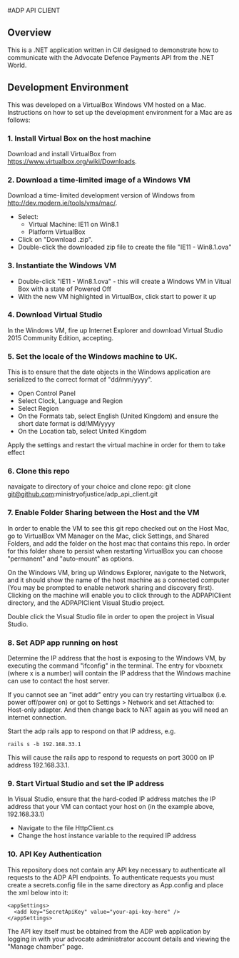 
#ADP API CLIENT

## Overview

This is a .NET application written in C# designed to demonstrate how to communicate with the 
Advocate Defence Payments API from the .NET World.



## Development Environment

This was developed on a VirtualBox Windows VM hosted on a Mac. Instructions on how to set up the development environment for a Mac are as follows:


### 1. Install Virtual Box on the host machine

Download and install VirtualBox from https://www.virtualbox.org/wiki/Downloads.


### 2. Download a time-limited image of a Windows VM

Download a time-limited development version of Windows from http://dev.modern.ie/tools/vms/mac/.

* Select:
  * Virtual Machine: IE11 on Win8.1
  * Platform VirtualBox
* Click on "Download .zip".
* Double-click the downloaded zip file to create the file "IE11 - Win8.1.ova"


### 3. Instantiate the Windows VM

* Double-click "IE11 - Win8.1.ova" - this will create a Windows VM in Vitual Box with a state of Powered Off
* With the new VM highlighted in VirtualBox, click start to power it up


### 4. Download Virtual Studio
In the Windows VM, fire up Internet Explorer and download Virtual Studio 2015 Community Edition, accepting.


### 5. Set the locale of the Windows machine to UK.
This is to ensure that the date objects in the Windows application are serialized to the correct format of "dd/mm/yyyy".
* Open Control Panel
* Select Clock, Language and Region
* Select Region
* On the Formats tab, select English (United Kingdom) and ensure the short date format is dd/MM/yyyy
* On the Location tab, select United Kingdom

Apply the settings and restart the virtual machine in order for them to take effect

### 6. Clone this repo

navaigate to directory of your choice and clone repo:
git clone git@github.com:ministryofjustice/adp_api_client.git

### 7. Enable Folder Sharing between the Host and the VM
In order to enable the VM to see this git repo checked out on the Host Mac, go to VirtualBox VM Manager on the Mac, click Settings, and Shared Folders, and add the folder on the host mac that contains this repo. In order for this folder share to persist when restarting VirtualBox you can choose "permanent" and "auto-mount" as options.

On the Windows VM, bring up Windows Explorer, navigate to the Network, and it should show the name of the host machine as a connected computer (You may be prompted to enable network sharing and discovery first). Clicking on the machine will enable you to click through to the ADPAPIClient directory, and the ADPAPIClient Visual Studio project.

Double click the Visual Studio file in order to open the project in Visual Studio.


### 8. Set ADP app running on host
Determine the IP address that the host is exposing to the Windows VM, by executing the command "ifconfig" in the terminal. The entry for vboxnetx (where x is a number) will contain the IP address that the Windows machine can use to contact the host server.

If you cannot see an "inet addr" entry you can try restarting virtualbox (i.e. power off/power on) or got to Settings > Network and set Attached to: Host-only adapter. And then change back to NAT again as you will need an internet connection.

Start the adp rails app to respond on that IP address, e.g.

    rails s -b 192.168.33.1

This will cause the rails app to respond to requests on port 3000 on IP address 192.168.33.1.

### 9. Start Virtual Studio and set the IP address
In Visual Studio, ensure that the hard-coded IP address matches the IP address that your VM can contact your host on (in the example above, 192.168.33.1)

* Navigate to the file HttpClient.cs
* Change the host instance variable to the required IP address

### 10. API Key Authentication

This repository does not contain any API key necessary to authenticate all requests to the ADP API endpoints. To authenticate requests you must create a secrets.config file in the same directory as App.config and place the xml below into it:

    <appSettings>
      <add key="SecretApiKey" value="your-api-key-here" />
    </appSettings>

The API key itself must be obtained from the ADP web application by logging in with your advocate administrator account details and viewing the "Manage chamber" page.
